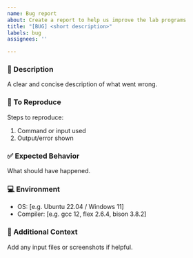 ```yaml
---
name: Bug report
about: Create a report to help us improve the lab programs
title: "[BUG] <short description>"
labels: bug
assignees: ''

---
```


### 🐞 Description
A clear and concise description of what went wrong.

### 🧩 To Reproduce
Steps to reproduce:
1. Command or input used
2. Output/error shown

### ✅ Expected Behavior
What should have happened.

### 💻 Environment
- OS: [e.g. Ubuntu 22.04 / Windows 11]
- Compiler: [e.g. gcc 12, flex 2.6.4, bison 3.8.2]

### 📎 Additional Context
Add any input files or screenshots if helpful.
